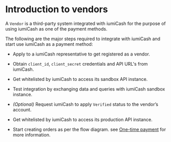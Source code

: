 # Introduction to vendors

A `Vendor` is a third-party system integrated with iumiCash for the purpose of using iumiCash as one of the payment methods.


The following are the major steps required to integrate with iumiCash and start use iumiCash as a payment method:

* Apply to a iumiCash representative to get registered as a vendor. 

* Obtain `client_id`, `client_secret` credentials and API URL's from iumiCash.

* Get whitelisted by iumiCash to access its sandbox API instance.

* Test integration by exchanging data and queries with iumiCash sandbox instance.

* *(Optional)* Request iumiCash to apply `Verified` status to the vendor’s account.

* Get whitelisted by iumiCash to access its production API instance.

* Start creating orders as per the flow diagram. see [One-time payment][one_time_diagrams] for more information.

[one_time_diagrams]: ../diagrams/onetime.md
[recurrent_diagram]: ../diagrams/recurrent.md
